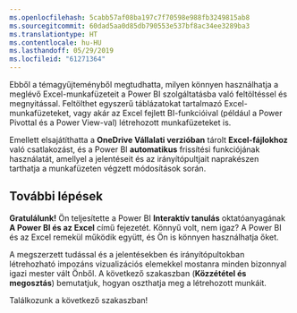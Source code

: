 ```yaml
---
ms.openlocfilehash: 5cabb57af08ba197c7f70598e988fb3249815ab8
ms.sourcegitcommit: 60dad5aa0d85db790553e537bf8ac34ee3289ba3
ms.translationtype: HT
ms.contentlocale: hu-HU
ms.lasthandoff: 05/29/2019
ms.locfileid: "61271364"
---
```

Ebből a témagyűjteményből megtudhatta, milyen könnyen használhatja a meglévő Excel-munkafüzeteit a Power BI szolgáltatásba való feltöltéssel és megnyitással. Feltölthet egyszerű táblázatokat tartalmazó Excel-munkafüzeteket, vagy akár az Excel fejlett BI-funkcióival (például a Power Pivottal és a Power View-val) létrehozott munkafüzeteket is.

Emellett elsajátíthatta a **OneDrive Vállalati verzióban** tárolt **Excel-fájlokhoz** való csatlakozást, és a Power BI **automatikus** frissítési funkciójának használatát, amellyel a jelentéseit és az irányítópultjait naprakészen tarthatja a munkafüzeten végzett módosítások során.

## <a name="next-steps"></a>További lépések
**Gratulálunk!** Ön teljesítette a Power BI **Interaktív tanulás** oktatóanyagának **A Power BI és az Excel** című fejezetét. Könnyű volt, nem igaz? A Power BI és az Excel remekül működik együtt, és Ön is könnyen használhatja őket.

A megszerzett tudással és a jelentésekben és irányítópultokban létrehozható impozáns vizualizációs elemekkel mostanra minden bizonnyal igazi mester vált Önből. A következő szakaszban (**Közzététel és megosztás**) bemutatjuk, hogyan oszthatja meg a létrehozott munkáit.

Találkozunk a következő szakaszban!

